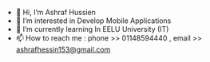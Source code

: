 - 👋 Hi, I’m Ashraf Hussien
- 👀 I’m interested in Develop Mobile Applications
- 🌱 I’m currently learning In EELU University (IT)
- 📫 How to reach me : phone >> 01148594440 , email >> ashrafhessin153@gmail.com
<!---
ashrafhussien2004/ashrafhussien2004 is a ✨ special ✨ repository because its `README.md` (this file) appears on your GitHub profile.
You can click the Preview link to take a look at your changes.
--->
